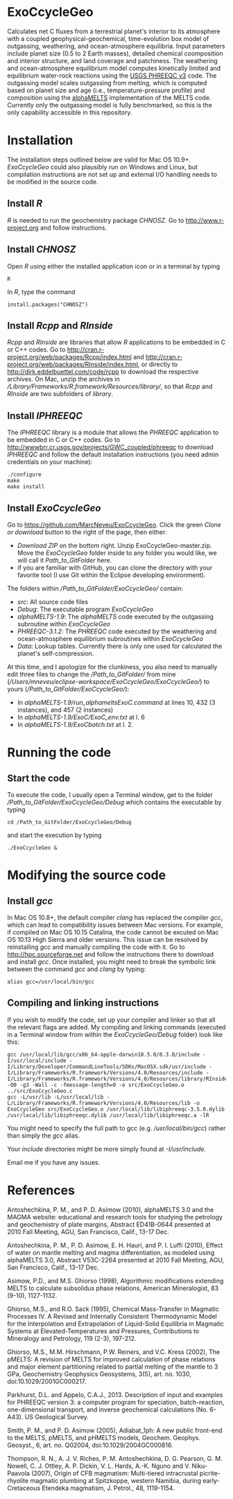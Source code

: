# ExoCcycleGeo
Calculates net C fluxes from a terrestrial planet's interior to its atmosphere with a coupled geophysical-geochemical, time-evolution box model of outgassing, weathering, and ocean-atmosphere equilibria. Input parameters include planet size (0.5 to 2 Earth masses), detailed chemical coomposition and interior structure, and land coverage and patchiness. The weathering and ocean-atmosphere equilibrium model computes kinetically limited and equilibrium water-rock reactions using the [USGS PHREEQC v3](https://www.usgs.gov/software/phreeqc-version-3) code. The outgassing model scales outgassing from melting, which is computed based on planet size and age (i.e., temperature-pressure profile) and composition using the [alphaMELTS](https://magmasource.caltech.edu/alphamelts/) implementation of the MELTS code. Currently only the outgassing model is fully benchmarked, so this is the only capability accessible in this repository.

# Installation

The installation steps outlined below are valid for Mac OS 10.9+. *ExoCcycleGeo* could also plausibly run on Windows and Linux, but compilation instructions are not set up and external I/O handling needs to be modified in the source code. 

## Install *R*
*R* is needed to run the geochemistry package *CHNOSZ*.
Go to http://www.r-project.org and follow instructions.

## Install *CHNOSZ*
Open *R* using either the installed application icon or in a terminal by typing

	R
	
In *R*, type the command

	install.packages("CHNOSZ")

## Install *Rcpp* and *RInside*
*Rcpp* and *RInside* are libraries that allow *R* applications to be embedded in C or C++ codes. Go to http://cran.r-project.org/web/packages/Rcpp/index.html and http://cran.r-project.org/web/packages/RInside/index.html, or directly to http://dirk.eddelbuettel.com/code/rcpp to download the respective archives. On Mac, unzip the archives in */Library/Frameworks/R.framework/Resources/library/*, so that *Rcpp* and *RInside* are two subfolders of *library*.

## Install *IPHREEQC*
The *IPHREEQC* library is a module that allows the *PHREEQC* application to be embedded in C or C++ codes. Go to http://wwwbrr.cr.usgs.gov/projects/GWC_coupled/phreeqc to download *IPHREEQC* and follow the default installation instructions (you need admin credentials on your machine):

	./configure
	make
	make install

## Install *ExoCcycleGeo*
Go to https://github.com/MarcNeveu/ExoCcycleGeo. Click the green *Clone or download* button to the right of the page, then either:
- *Download ZIP* on the bottom right. Unzip ExoCcycleGeo-master.zip. Move the *ExoCcycleGeo* folder inside to any folder you would like, we will call it *Path_to_GitFolder* here.
- if you are familiar with GitHub, you can clone the directory with your favorite tool (I use Git within the Eclipse developing environment).

The folders within */Path_to_GitFolder/ExoCcycleGeo/* contain:
- *src*: All source code files
- *Debug*: The executable program *ExoCcycleGeo*
- *alphaMELTS-1.9*: The *alphaMELTS* code executed by the outgassing subroutine within *ExoCcycleGeo*
- *PHREEQC-3.1.2*: The *PHREEQC* code executed by the weathering and ocean-atmosphere equilibrium subroutines within *ExoCcycleGeo*
- *Data*: Lookup tables. Currently there is only one used for calculated the planet's self-compression.

At this time, and I apologize for the clunkiness, you also need to manually edit three files to change the */Path_to_GitFolder/* from mine (*/Users/mneveu/eclipse-workspace/ExoCcycleGeo/ExoCcycleGeo/*) to yours (*/Path_to_GitFolder/ExoCcycleGeo/*):
- In *alphaMELTS-1.9/run_alphameltsExoC.command* at lines 10, 432 (3 instances), and 457 (2 instances)
- In *alphaMELTS-1.9/ExoC/ExoC_env.txt* at l. 6
- In *alphaMELTS-1.9/ExoCbatch.txt* at l. 2.
    
# Running the code

## Start the code
To execute the code, I usually open a Terminal window, get to the folder */Path_to_GitFolder/ExoCcycleGeo/Debug* which contains the executable by typing

    cd /Path_to_GitFolder/ExoCcycleGeo/Debug
    
and start the execution by typing 

    ./ExoCcycleGeo &
    
# Modifying the source code

## Install *gcc*
In Mac OS 10.8+, the default compiler *clang* has replaced the compiler *gcc*, which can lead to compatibility issues between Mac versions. For example, if compiled on Mac OS 10.15 Catalina, the code cannot be excuted on Mac OS 10.13 High Sierra and older versions. This issue can be resolved by reinstalling *gcc* and manually compiling the code with it. Go to http://hpc.sourceforge.net and follow the instructions there to download and install *gcc*.
Once installed, you might need to break the symbolic link between the command *gcc* and *clang* by typing:

    alias gcc=/usr/local/bin/gcc

## Compiling and linking instructions
If you wish to modify the code, set up your compiler and linker so that all the relevant flags are added. My compiling and linking commands (executed in a Terminal window from within the *ExoCcycleGeo/Debug* folder) look like this:
 
    gcc /usr/local/lib/gcc/x86_64-apple-darwin18.5.0/8.3.0/include -I/usr/local/include -I/Library/Developer/CommandLineTools/SDKs/MacOSX.sdk/usr/include -I/Library/Frameworks/R.framework/Versions/4.0/Resources/include -I/Library/Frameworks/R.framework/Versions/4.0/Resources/library/RInside/include -O0 -g3 -Wall -c -fmessage-length=0 -o src/ExoCcycleGeo.o ../src/ExoCcycleGeo.c
    gcc -L/usr/lib -L/usr/local/lib -L/Library/Frameworks/R.framework/Versions/4.0/Resources/lib -o ExoCcycleGeo src/ExoCcycleGeo.o /usr/local/lib/libiphreeqc-3.5.0.dylib /usr/local/lib/libiphreeqc.dylib /usr/local/lib/libiphreeqc.a -lR 

You might need to specify the full path to gcc (e.g. */usr/local/bin/gcc*) rather than simply the *gcc* alias.

Your *include* directories might be more simply found at *-I/usr/include*.

Email me if you have any issues.

# References

Antoshechkina, P. M., and P. D. Asimow (2010), alphaMELTS 3.0 and the MAGMA website: educational and research tools for studying the petrology and geochemistry of plate margins, Abstract ED41B-0644 presented at 2010 Fall Meeting, AGU, San Francisco, Calif., 13-17 Dec.

Antoshechkina, P. M., P. D. Asimow, E. H. Hauri, and P. I. Luffi (2010), Effect of water on mantle melting and magma differentiation, as modeled using alphaMELTS 3.0, Abstract V53C-2264 presented at 2010 Fall Meeting, AGU, San Francisco, Calif., 13-17 Dec.

Asimow, P.D., and M.S. Ghiorso (1998), Algorithmic modifications extending MELTS to calculate subsolidus phase relations, American Mineralogist, 83 (9-10), 1127-1132.

Ghiorso, M.S., and R.O. Sack (1995), Chemical Mass-Transfer in Magmatic Processes IV. A Revised and Internally Consistent Thermodynamic Model for the Interpolation and Extrapolation of Liquid-Solid Equilibria in Magmatic Systems at Elevated-Temperatures and Pressures, Contributions to Mineralogy and Petrology, 119 (2-3), 197-212.

Ghiorso, M.S., M.M. Hirschmann, P.W. Reiners, and V.C. Kress (2002), The pMELTS: A revision of MELTS for improved calculation of phase relations and major element partitioning related to partial melting of the mantle to 3 GPa, Geochemistry Geophysics Geosystems, 3(5), art. no. 1030, doi:10.1029/2001GC000217.

Parkhurst, D.L. and Appelo, C.A.J., 2013. Description of input and examples for PHREEQC version 3: a computer program for speciation, batch-reaction, one-dimensional transport, and inverse geochemical calculations (No. 6-A43). US Geological Survey.

Smith, P. M., and P. D. Asimow (2005), Adiabat_1ph: A new public front-end to the MELTS, pMELTS, and pHMELTS models, Geochem. Geophys. Geosyst., 6, art. no. Q02004, doi:10.1029/2004GC000816.

Thompson, R. N., A. J. V. Riches, P. M. Antoshechkina, D. G. Pearson, G. M. Nowell, C. J. Ottley, A. P. Dickin, V. L. Hards, A.-K. Nguno and V. Niku-Paavola (2007), Origin of CFB magmatism: Multi-tiered intracrustal picrite-rhyolite magmatic plumbing at Spitzkoppe, western Namibia, during early-Cretaceous Etendeka magmatism, J. Petrol., 48, 1119-1154.
